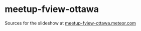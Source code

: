# meetup-fview-ottawa

Sources for the slideshow at
[meetup-fview-ottawa.meteor.com](http://meetup-fview-ottawa.meteor.com/)
